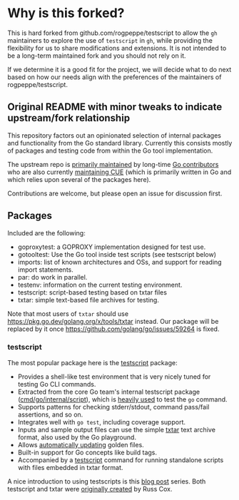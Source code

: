 # Why is this forked?

This is hard forked from github.com/rogpeppe/testscript to allow the `gh` maintainers to explore the use of `testscript` in `gh`, while providing the flexibility for us to share modifications and extensions. It is not intended to be a long-term maintained fork and you should not rely on it.

If we determine it is a good fit for the project, we will decide what to do next based on how our needs align with the preferences of the maintainers of rogpeppe/testscript.

## Original README with minor tweaks to indicate upstream/fork relationship

This repository factors out an opinionated selection of internal packages and functionality from the Go standard
library. Currently this consists mostly of packages and testing code from within the Go tool implementation.

The upstream repo is [primarily maintained](https://github.com/rogpeppe/go-internal/graphs/contributors) by long-time
[Go contributors](https://github.com/golang/go/contributors) who are also currently
[maintaining CUE](https://github.com/cue-lang/cue/graphs/contributors) (which is primarily written in Go
and which relies upon several of the packages here).

Contributions are welcome, but please open an issue for discussion first.

## Packages

Included are the following:

- goproxytest: a GOPROXY implementation designed for test use.
- gotooltest: Use the Go tool inside test scripts (see testscript below)
- imports: list of known architectures and OSs, and support for reading import statements.
- par: do work in parallel.
- testenv: information on the current testing environment.
- testscript: script-based testing based on txtar files
- txtar: simple text-based file archives for testing.

Note that most users of `txtar` should use https://pkg.go.dev/golang.org/x/tools/txtar instead.
Our package will be replaced by it once https://github.com/golang/go/issues/59264 is fixed.

### testscript

The most popular package here is the [testscript](https://pkg.go.dev/github.com/cli/go-internal/testscript) package:
 * Provides a shell-like test environment that is very nicely tuned for testing Go CLI commands.
 * Extracted from the core Go team's internal testscript package ([cmd/go/internal/script](https://github.com/golang/go/tree/master/src/cmd/go/internal/script)),
 which is [heavily used](https://github.com/golang/go/tree/master/src/cmd/go/testdata/script) to test the `go` command.
 * Supports patterns for checking stderr/stdout, command pass/fail assertions, and so on.
 * Integrates well with `go test`, including coverage support.
 * Inputs and sample output files can use the simple [txtar](https://pkg.go.dev/golang.org/x/tools/txtar)
 text archive format, also used by the Go playground.
 * Allows [automatically updating](https://pkg.go.dev/github.com/cli/go-internal/testscript#Params)
 golden files.
 * Built-in support for Go concepts like build tags.
 * Accompanied by a [testscript](https://github.com/cli/go-internal/tree/master/cmd/testscript) command
 for running standalone scripts with files embedded in txtar format.
 
 A nice introduction to using testscripts is this [blog post](https://bitfieldconsulting.com/golang/test-scripts) series.
 Both testscript and txtar were [originally created](https://github.com/golang/go/commit/5890e25b7ccb2d2249b2f8a02ef5dbc36047868b)
 by Russ Cox.
